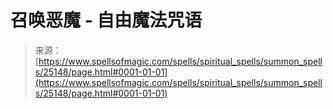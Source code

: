 <!--yml

分类：未分类

日期：2024年06月12日 19:11:48

-->

# 召唤恶魔 - 自由魔法咒语

> 来源：[https://www.spellsofmagic.com/spells/spiritual_spells/summon_spells/25148/page.html#0001-01-01](https://www.spellsofmagic.com/spells/spiritual_spells/summon_spells/25148/page.html#0001-01-01)
